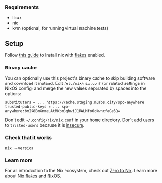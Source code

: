 ### Requirements

- linux
- nix
- kvm (optional, for running virtual machine tests)

## Setup

Follow [this guide](https://zero-to-nix.com/start/install) to Install nix with [flakes](https://nix.dev/concepts/flakes.html) enabled.

### Binary cache

You can optionally use this project's binary cache to skip building software and download it instead. Edit `/etc/nix/nix.conf` (or related settings in NixOS config) and merge the new values separated by spaces into the options:

```
substituters = ... https://cache.staging.mlabs.city/spo-anywhere
trusted-public-keys = ... spo-anywhere:bmI58BmXnmeuAtMKbm3qhwiJ1RALMfo6cDwncfaGa6Q=
```

Don't edit `~/.config/nix/nix.conf` in your home directory. Don't add users to `trusted-users` because it is [insecure](https://nixos.org/manual/nix/stable/command-ref/conf-file.html?highlight=trusted-user#conf-trusted-users).

### Check that it works

`nix --version`

### Learn more

For an introduction to the Nix ecosystem, check out [Zero to Nix](https://zero-to-nix.com/). Learn more about [Nix flakes](https://zero-to-nix.com/concepts/flakes) and [NixOS](https://zero-to-nix.com/concepts/nixos).
